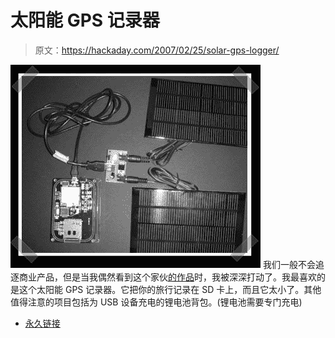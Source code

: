 # 太阳能 GPS 记录器

> 原文：<https://hackaday.com/2007/02/25/solar-gps-logger/>

![](img/1b92b79d3fc09bb192b525ebceb6b887.png)
我们一般不会追逐商业产品，但是当我偶然看到这个家伙[的作品](http://www.ohararp.com/blog.html)时，我被深深打动了。我最喜欢的是这个太阳能 GPS 记录器。它把你的旅行记录在 SD 卡上，而且它太小了。其他值得注意的项目包括为 USB 设备充电的锂电池背包。(锂电池需要专门充电)

*   [永久链接](http://www.ohararp.com/blog.html)